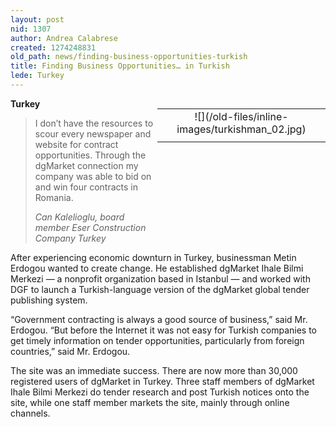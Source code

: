 ```yaml
---
layout: post
nid: 1307
author: Andrea Calabrese
created: 1274248831
old_path: news/finding-business-opportunities-turkish
title: Finding Business Opportunities… in Turkish
lede: Turkey
---
```


<table align="right" border="0" style="width:269px;height:202px;"><tbody><tr><td align="center" valign="middle">![](/old-files/inline-images/turkishman_02.jpg)</td></tr><tr><td align="center" valign="bottom"></td></tr></tbody></table>

**Turkey**

> I don’t have the resources to scour every newspaper and website for contract opportunities. Through the dgMarket connection my company was able to bid on and win four contracts in Romania.
>
> <cite>Can Kalelioglu, board member Eser Construction Company Turkey</cite>

After experiencing economic downturn in Turkey, businessman Metin Erdogou wanted to create change. He established dgMarket Ihale Bilmi Merkezi — a nonprofit organization based in Istanbul — and worked with DGF to launch a Turkish-language version of the dgMarket global tender publishing system.

“Government contracting is always a good source of business,” said Mr. Erdogou. “But before the Internet it was not easy for Turkish companies to get timely information on tender opportunities, particularly from foreign countries,” said Mr. Erdogou.

The site was an immediate success. There are now more than 30,000 registered users of dgMarket in Turkey. Three staff members of dgMarket Ihale Bilmi Merkezi do tender research and post Turkish notices onto the site, while one staff member markets the site, mainly through online channels.
